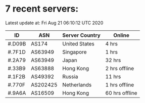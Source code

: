 # 7 recent servers:

Latest update at: Fri Aug 21 06:10:12 UTC 2020

| ID | ASN | Server Country | Online |
| -- | --- | -------------- | ------ |
| #.D09B | AS174 | United States | 4 hrs |
| #.7F1D | AS63949 | Singapore | 1 hrs |
| #.2A79 | AS63949 | Japan | 32 hrs |
| #.33B9 | AS63888 | Hong Kong | 2 hrs offline |
| #.1F2B | AS49392 | Russia | 11 hrs |
| #.770F | AS202425 | Netherlands | 1 hrs offline |
| #.9A6A | AS16509 | Hong Kong | 60 hrs offline |

